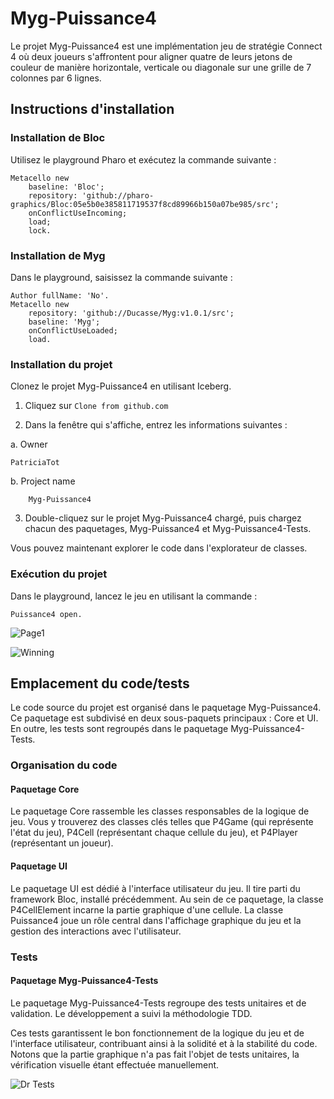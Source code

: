 # Myg-Puissance4

Le projet Myg-Puissance4 est une implémentation jeu de stratégie Connect 4 où deux joueurs s'affrontent pour aligner quatre de leurs jetons de couleur de manière horizontale, verticale ou diagonale sur une grille de 7 colonnes par 6 lignes.

## Instructions d'installation

### Installation de Bloc

Utilisez le playground Pharo et exécutez la commande suivante :
```Smalltalk
Metacello new
    baseline: 'Bloc';
    repository: 'github://pharo-graphics/Bloc:05e5b0e385811719537f8cd89966b150a07be985/src';
    onConflictUseIncoming;
    load;
    lock.
```

### Installation de Myg

Dans le playground, saisissez la commande suivante :
```Smalltalk
Author fullName: 'No'.
Metacello new
	repository: 'github://Ducasse/Myg:v1.0.1/src';
	baseline: 'Myg';
	onConflictUseLoaded;
	load.
```

### Installation du projet

Clonez le projet Myg-Puissance4 en utilisant Iceberg.
1. Cliquez sur `Clone from github.com`

2. Dans la fenêtre qui s'affiche, entrez les informations suivantes :

a. Owner

    PatriciaTot

b. Project name
    
        Myg-Puissance4

3. Double-cliquez sur le projet Myg-Puissance4 chargé, puis chargez chacun des paquetages, Myg-Puissance4 et Myg-Puissance4-Tests.

Vous pouvez maintenant explorer le code dans l'explorateur de classes.

### Exécution du projet

Dans le playground, lancez le jeu en utilisant la commande :

```Smalltalk
Puissance4 open.
```
  
![Page1](https://i.goopics.net/b16vgw.png)
  
![Winning](https://i.goopics.net/jcxa7a.png)

## Emplacement du code/tests

Le code source du projet est organisé dans le paquetage Myg-Puissance4. Ce paquetage est subdivisé en deux sous-paquets principaux : Core et UI. En outre, les tests sont regroupés dans le paquetage Myg-Puissance4-Tests.

### Organisation du code

#### Paquetage Core

Le paquetage Core rassemble les classes responsables de la logique de jeu. Vous y trouverez des classes clés telles que P4Game (qui représente l'état du jeu), P4Cell (représentant chaque cellule du jeu), et P4Player (représentant un joueur).

#### Paquetage UI

Le paquetage UI est dédié à l'interface utilisateur du jeu. Il tire parti du framework Bloc, installé précédemment. Au sein de ce paquetage, la classe P4CellElement incarne la partie graphique d'une cellule. La classe Puissance4 joue un rôle central dans l'affichage graphique du jeu et la gestion des interactions avec l'utilisateur.

### Tests

#### Paquetage Myg-Puissance4-Tests

Le paquetage Myg-Puissance4-Tests regroupe des tests unitaires et de validation. Le développement a suivi la méthodologie TDD.

Ces tests garantissent le bon fonctionnement de la logique du jeu et de l'interface utilisateur, contribuant ainsi à la solidité et à la stabilité du code. Notons que la partie graphique n'a pas fait l'objet de tests unitaires, la vérification visuelle étant effectuée manuellement.
  
![Dr Tests](https://i.goopics.net/iqclyk.png)

